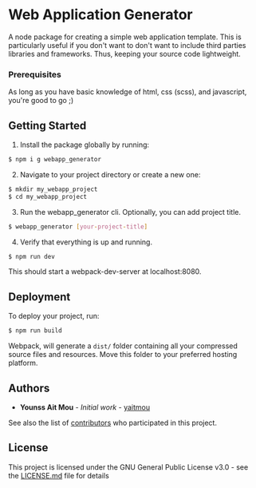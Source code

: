 # Web Application Generator

A node package for creating a simple web application template. This is particularly useful if you don't want to don't want to include third parties libraries and frameworks. Thus, keeping your source code lightweight.

### Prerequisites

As long as you have basic knowledge of html, css (scss), and javascript, you're good to go ;)

## Getting Started

1. Install the package globally by running:

```bash
$ npm i g webapp_generator
```

2. Navigate to your project directory or create a new one:

```bash
$ mkdir my_webapp_project
$ cd my_webapp_project
```

3. Run the webapp_generator cli. Optionally, you can add project title.

```bash
$ webapp_generator [your-project-title]
```

4. Verify that everything is up and running.

```bash
$ npm run dev
```

This should start a webpack-dev-server at localhost:8080.

## Deployment

To deploy your project, run:

```bash
$ npm run build
```

Webpack, will generate a `dist/` folder containing all your compressed source files and resources. Move this folder to your preferred hosting platform.

## Authors

- **Younss Ait Mou** - _Initial work_ - [yaitmou](https://github.com/yaitmou)

See also the list of [contributors](https://github.com/webapp_generator/contributors) who participated in this project.

## License

This project is licensed under the GNU General Public License v3.0 - see the [LICENSE.md](LICENSE.md) file for details
